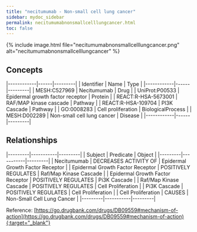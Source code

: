 ```yaml
---
title: "necitumumab - Non-small cell lung cancer"
sidebar: mydoc_sidebar
permalink: necitumumabnonsmallcelllungcancer.html
toc: false 
---
```


{% include image.html file="necitumumabnonsmallcelllungcancer.png" alt="necitumumabnonsmallcelllungcancer" %}

## Concepts

|------------|------|---------|
| Identifier | Name | Type    |
|------------|------|---------|
| MESH:C527969 | Necitumumab | Drug |
| UniProt:P00533 | Epidermal growth factor receptor | Protein |
| REACT:R-HSA-5673001 | RAF/MAP kinase cascade | Pathway |
| REACT:R-HSA-109704 | PI3K Cascade | Pathway |
| GO:0008283 | Cell proliferation | BiologicalProcess |
| MESH:D002289 | Non-small cell lung cancer | Disease |
|------------|------|---------|

## Relationships

|---------|-----------|---------|
| Subject | Predicate | Object  |
|---------|-----------|---------|
| Necitumumab | DECREASES ACTIVITY OF | Epidermal Growth Factor Receptor |
| Epidermal Growth Factor Receptor | POSITIVELY REGULATES | Raf/Map Kinase Cascade |
| Epidermal Growth Factor Receptor | POSITIVELY REGULATES | Pi3K Cascade |
| Raf/Map Kinase Cascade | POSITIVELY REGULATES | Cell Proliferation |
| Pi3K Cascade | POSITIVELY REGULATES | Cell Proliferation |
| Cell Proliferation | CAUSES | Non-Small Cell Lung Cancer |
|---------|-----------|---------|

Reference: [https://go.drugbank.com/drugs/DB09559#mechanism-of-action](https://go.drugbank.com/drugs/DB09559#mechanism-of-action){:target="_blank"}